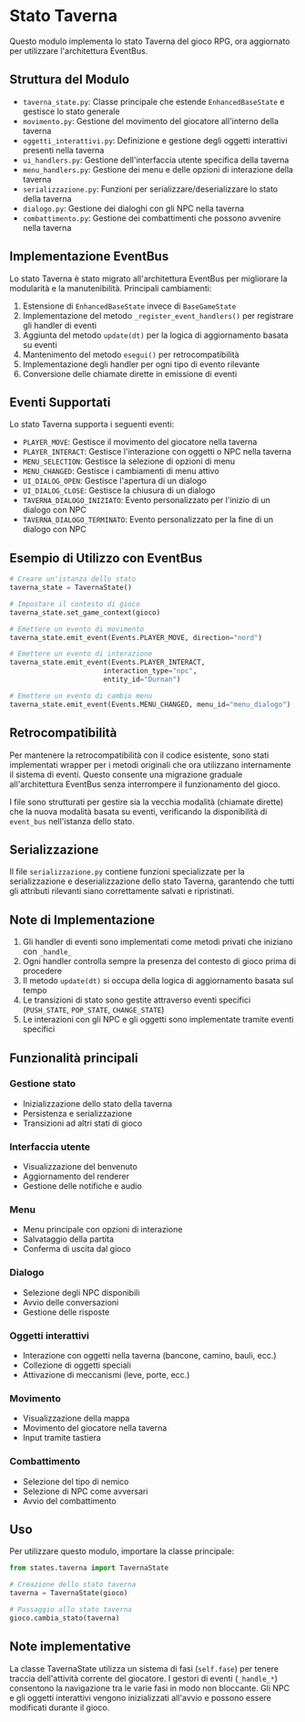# Stato Taverna

Questo modulo implementa lo stato Taverna del gioco RPG, ora aggiornato per utilizzare l'architettura EventBus.

## Struttura del Modulo

- `taverna_state.py`: Classe principale che estende `EnhancedBaseState` e gestisce lo stato generale
- `movimento.py`: Gestione del movimento del giocatore all'interno della taverna
- `oggetti_interattivi.py`: Definizione e gestione degli oggetti interattivi presenti nella taverna
- `ui_handlers.py`: Gestione dell'interfaccia utente specifica della taverna
- `menu_handlers.py`: Gestione dei menu e delle opzioni di interazione della taverna
- `serializzazione.py`: Funzioni per serializzare/deserializzare lo stato della taverna
- `dialogo.py`: Gestione dei dialoghi con gli NPC nella taverna
- `combattimento.py`: Gestione dei combattimenti che possono avvenire nella taverna

## Implementazione EventBus

Lo stato Taverna è stato migrato all'architettura EventBus per migliorare la modularità e la manutenibilità. Principali cambiamenti:

1. Estensione di `EnhancedBaseState` invece di `BaseGameState`
2. Implementazione del metodo `_register_event_handlers()` per registrare gli handler di eventi
3. Aggiunta del metodo `update(dt)` per la logica di aggiornamento basata su eventi
4. Mantenimento del metodo `esegui()` per retrocompatibilità
5. Implementazione degli handler per ogni tipo di evento rilevante
6. Conversione delle chiamate dirette in emissione di eventi

## Eventi Supportati

Lo stato Taverna supporta i seguenti eventi:

- `PLAYER_MOVE`: Gestisce il movimento del giocatore nella taverna
- `PLAYER_INTERACT`: Gestisce l'interazione con oggetti o NPC nella taverna
- `MENU_SELECTION`: Gestisce la selezione di opzioni di menu
- `MENU_CHANGED`: Gestisce i cambiamenti di menu attivo
- `UI_DIALOG_OPEN`: Gestisce l'apertura di un dialogo
- `UI_DIALOG_CLOSE`: Gestisce la chiusura di un dialogo
- `TAVERNA_DIALOGO_INIZIATO`: Evento personalizzato per l'inizio di un dialogo con NPC
- `TAVERNA_DIALOGO_TERMINATO`: Evento personalizzato per la fine di un dialogo con NPC

## Esempio di Utilizzo con EventBus

```python
# Creare un'istanza dello stato
taverna_state = TavernaState()

# Impostare il contesto di gioco
taverna_state.set_game_context(gioco)

# Emettere un evento di movimento
taverna_state.emit_event(Events.PLAYER_MOVE, direction="nord")

# Emettere un evento di interazione
taverna_state.emit_event(Events.PLAYER_INTERACT, 
                       interaction_type="npc", 
                       entity_id="Durnan")

# Emettere un evento di cambio menu
taverna_state.emit_event(Events.MENU_CHANGED, menu_id="menu_dialogo")
```

## Retrocompatibilità

Per mantenere la retrocompatibilità con il codice esistente, sono stati implementati wrapper per i metodi originali che ora utilizzano internamente il sistema di eventi. Questo consente una migrazione graduale all'architettura EventBus senza interrompere il funzionamento del gioco.

I file sono strutturati per gestire sia la vecchia modalità (chiamate dirette) che la nuova modalità basata su eventi, verificando la disponibilità di `event_bus` nell'istanza dello stato.

## Serializzazione

Il file `serializzazione.py` contiene funzioni specializzate per la serializzazione e deserializzazione dello stato Taverna, garantendo che tutti gli attributi rilevanti siano correttamente salvati e ripristinati.

## Note di Implementazione

1. Gli handler di eventi sono implementati come metodi privati che iniziano con `_handle_`
2. Ogni handler controlla sempre la presenza del contesto di gioco prima di procedere
3. Il metodo `update(dt)` si occupa della logica di aggiornamento basata sul tempo
4. Le transizioni di stato sono gestite attraverso eventi specifici (`PUSH_STATE`, `POP_STATE`, `CHANGE_STATE`)
5. Le interazioni con gli NPC e gli oggetti sono implementate tramite eventi specifici

## Funzionalità principali

### Gestione stato
- Inizializzazione dello stato della taverna
- Persistenza e serializzazione
- Transizioni ad altri stati di gioco

### Interfaccia utente
- Visualizzazione del benvenuto
- Aggiornamento del renderer
- Gestione delle notifiche e audio

### Menu
- Menu principale con opzioni di interazione
- Salvataggio della partita
- Conferma di uscita dal gioco

### Dialogo
- Selezione degli NPC disponibili
- Avvio delle conversazioni
- Gestione delle risposte

### Oggetti interattivi
- Interazione con oggetti nella taverna (bancone, camino, bauli, ecc.)
- Collezione di oggetti speciali
- Attivazione di meccanismi (leve, porte, ecc.)

### Movimento
- Visualizzazione della mappa
- Movimento del giocatore nella taverna
- Input tramite tastiera

### Combattimento
- Selezione del tipo di nemico
- Selezione di NPC come avversari
- Avvio del combattimento

## Uso

Per utilizzare questo modulo, importare la classe principale:

```python
from states.taverna import TavernaState

# Creazione dello stato taverna
taverna = TavernaState(gioco)

# Passaggio allo stato taverna
gioco.cambia_stato(taverna)
```

## Note implementative

La classe TavernaState utilizza un sistema di fasi (`self.fase`) per tenere traccia dell'attività corrente del giocatore.
I gestori di eventi (`_handle_*`) consentono la navigazione tra le varie fasi in modo non bloccante.
Gli NPC e gli oggetti interattivi vengono inizializzati all'avvio e possono essere modificati durante il gioco. 